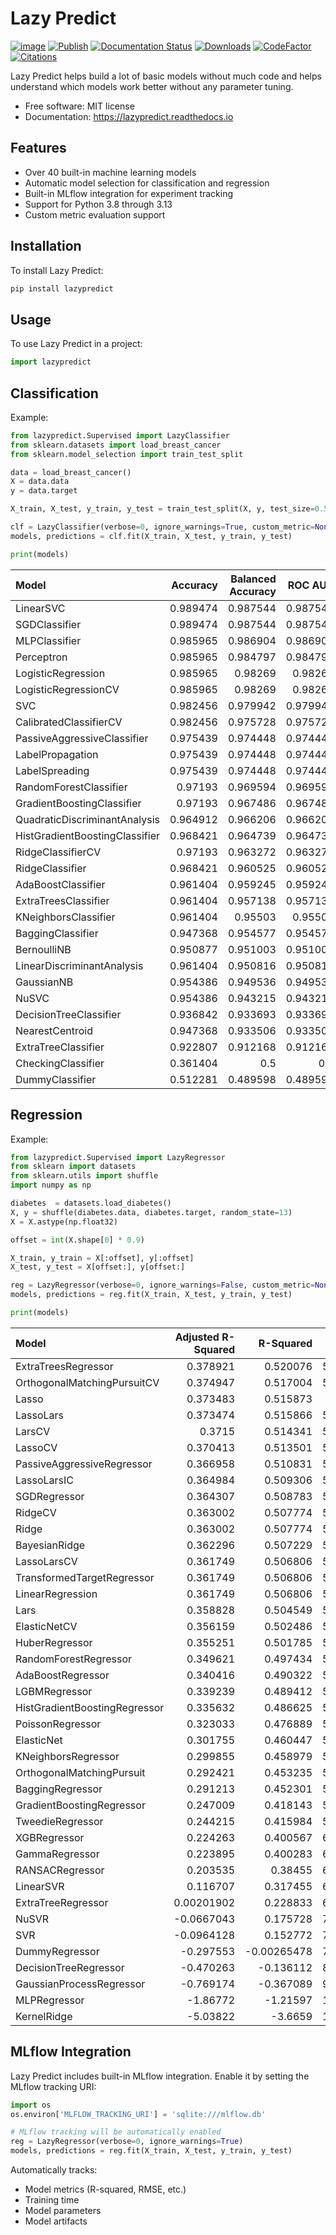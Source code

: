 # Lazy Predict

[![image](https://img.shields.io/pypi/v/lazypredict.svg)](https://pypi.python.org/pypi/lazypredict)
[![Publish](https://github.com/shankarpandala/lazypredict/actions/workflows/publish.yml/badge.svg)](https://github.com/shankarpandala/lazypredict/actions/workflows/publish.yml)
[![Documentation Status](https://readthedocs.org/projects/lazypredict/badge/?version=latest)](https://lazypredict.readthedocs.io/en/latest/?badge=latest)
[![Downloads](https://pepy.tech/badge/lazypredict)](https://pepy.tech/project/lazypredict)
[![CodeFactor](https://www.codefactor.io/repository/github/shankarpandala/lazypredict/badge)](https://www.codefactor.io/repository/github/shankarpandala/lazypredict)
[![Citations](https://img.shields.io/badge/Citations-37-blue)](https://scholar.google.com/scholar?oi=bibs&hl=en&cites=4325808232671020176,16284230108871951652&as_sdt=5)

Lazy Predict helps build a lot of basic models without much code and helps understand which models work better without any parameter tuning.

- Free software: MIT license
- Documentation: <https://lazypredict.readthedocs.io>

## Features
- Over 40 built-in machine learning models
- Automatic model selection for classification and regression 
- Built-in MLflow integration for experiment tracking
- Support for Python 3.8 through 3.13
- Custom metric evaluation support

## Installation

To install Lazy Predict:

```bash
pip install lazypredict
```

## Usage

To use Lazy Predict in a project:

```python
import lazypredict
```

## Classification

Example:

```python
from lazypredict.Supervised import LazyClassifier
from sklearn.datasets import load_breast_cancer
from sklearn.model_selection import train_test_split

data = load_breast_cancer()
X = data.data
y = data.target

X_train, X_test, y_train, y_test = train_test_split(X, y, test_size=0.5, random_state=123)

clf = LazyClassifier(verbose=0, ignore_warnings=True, custom_metric=None)
models, predictions = clf.fit(X_train, X_test, y_train, y_test)

print(models)
```

| Model                          |   Accuracy |   Balanced Accuracy |   ROC AUC |   F1 Score |   Time Taken |
|:-------------------------------|-----------:|--------------------:|----------:|-----------:|-------------:|
| LinearSVC                      |   0.989474 |            0.987544 |  0.987544 |   0.989462 |    0.0150008 |
| SGDClassifier                  |   0.989474 |            0.987544 |  0.987544 |   0.989462 |    0.0109992 |
| MLPClassifier                  |   0.985965 |            0.986904 |  0.986904 |   0.985994 |    0.426     |
| Perceptron                     |   0.985965 |            0.984797 |  0.984797 |   0.985965 |    0.0120046 |
| LogisticRegression             |   0.985965 |            0.98269  |  0.98269  |   0.985934 |    0.0200036 |
| LogisticRegressionCV           |   0.985965 |            0.98269  |  0.98269  |   0.985934 |    0.262997  |
| SVC                            |   0.982456 |            0.979942 |  0.979942 |   0.982437 |    0.0140011 |
| CalibratedClassifierCV         |   0.982456 |            0.975728 |  0.975728 |   0.982357 |    0.0350015 |
| PassiveAggressiveClassifier    |   0.975439 |            0.974448 |  0.974448 |   0.975464 |    0.0130005 |
| LabelPropagation               |   0.975439 |            0.974448 |  0.974448 |   0.975464 |    0.0429988 |
| LabelSpreading                 |   0.975439 |            0.974448 |  0.974448 |   0.975464 |    0.0310006 |
| RandomForestClassifier         |   0.97193  |            0.969594 |  0.969594 |   0.97193  |    0.033     |
| GradientBoostingClassifier     |   0.97193  |            0.967486 |  0.967486 |   0.971869 |    0.166998  |
| QuadraticDiscriminantAnalysis  |   0.964912 |            0.966206 |  0.966206 |   0.965052 |    0.0119994 |
| HistGradientBoostingClassifier |   0.968421 |            0.964739 |  0.964739 |   0.968387 |    0.682003  |
| RidgeClassifierCV              |   0.97193  |            0.963272 |  0.963272 |   0.971736 |    0.0130029 |
| RidgeClassifier                |   0.968421 |            0.960525 |  0.960525 |   0.968242 |    0.0119977 |
| AdaBoostClassifier             |   0.961404 |            0.959245 |  0.959245 |   0.961444 |    0.204998  |
| ExtraTreesClassifier           |   0.961404 |            0.957138 |  0.957138 |   0.961362 |    0.0270066 |
| KNeighborsClassifier           |   0.961404 |            0.95503  |  0.95503  |   0.961276 |    0.0560005 |
| BaggingClassifier              |   0.947368 |            0.954577 |  0.954577 |   0.947882 |    0.0559971 |
| BernoulliNB                    |   0.950877 |            0.951003 |  0.951003 |   0.951072 |    0.0169988 |
| LinearDiscriminantAnalysis     |   0.961404 |            0.950816 |  0.950816 |   0.961089 |    0.0199995 |
| GaussianNB                     |   0.954386 |            0.949536 |  0.949536 |   0.954337 |    0.0139935 |
| NuSVC                          |   0.954386 |            0.943215 |  0.943215 |   0.954014 |    0.019989  |
| DecisionTreeClassifier         |   0.936842 |            0.933693 |  0.933693 |   0.936971 |    0.0170023 |
| NearestCentroid                |   0.947368 |            0.933506 |  0.933506 |   0.946801 |    0.0160074 |
| ExtraTreeClassifier            |   0.922807 |            0.912168 |  0.912168 |   0.922462 |    0.0109999 |
| CheckingClassifier             |   0.361404 |            0.5      |  0.5      |   0.191879 |    0.0170043 |
| DummyClassifier                |   0.512281 |            0.489598 |  0.489598 |   0.518924 |    0.0119965 |

## Regression

Example:

```python
from lazypredict.Supervised import LazyRegressor
from sklearn import datasets
from sklearn.utils import shuffle
import numpy as np

diabetes  = datasets.load_diabetes()
X, y = shuffle(diabetes.data, diabetes.target, random_state=13)
X = X.astype(np.float32)

offset = int(X.shape[0] * 0.9)

X_train, y_train = X[:offset], y[:offset]
X_test, y_test = X[offset:], y[offset:]

reg = LazyRegressor(verbose=0, ignore_warnings=False, custom_metric=None)
models, predictions = reg.fit(X_train, X_test, y_train, y_test)

print(models)
```

| Model                         |   Adjusted R-Squared |   R-Squared |     RMSE |   Time Taken |
|:------------------------------|---------------------:|------------:|---------:|-------------:|
| ExtraTreesRegressor           |           0.378921   |  0.520076   |  54.2202 |   0.121466   |
| OrthogonalMatchingPursuitCV   |           0.374947   |  0.517004   |  54.3934 |   0.0111742  |
| Lasso                         |           0.373483   |  0.515873   |  54.457  |   0.00620174 |
| LassoLars                     |           0.373474   |  0.515866   |  54.4575 |   0.0087235  |
| LarsCV                        |           0.3715     |  0.514341   |  54.5432 |   0.0160234  |
| LassoCV                       |           0.370413   |  0.513501   |  54.5903 |   0.0624897  |
| PassiveAggressiveRegressor    |           0.366958   |  0.510831   |  54.7399 |   0.00689793 |
| LassoLarsIC                   |           0.364984   |  0.509306   |  54.8252 |   0.0108321  |
| SGDRegressor                  |           0.364307   |  0.508783   |  54.8544 |   0.0055306  |
| RidgeCV                       |           0.363002   |  0.507774   |  54.9107 |   0.00728202 |
| Ridge                         |           0.363002   |  0.507774   |  54.9107 |   0.00556874 |
| BayesianRidge                 |           0.362296   |  0.507229   |  54.9411 |   0.0122972  |
| LassoLarsCV                   |           0.361749   |  0.506806   |  54.9646 |   0.0175984  |
| TransformedTargetRegressor    |           0.361749   |  0.506806   |  54.9646 |   0.00604773 |
| LinearRegression              |           0.361749   |  0.506806   |  54.9646 |   0.00677514 |
| Lars                          |           0.358828   |  0.504549   |  55.0903 |   0.00935149 |
| ElasticNetCV                  |           0.356159   |  0.502486   |  55.2048 |   0.0478678  |
| HuberRegressor                |           0.355251   |  0.501785   |  55.2437 |   0.0129263  |
| RandomForestRegressor         |           0.349621   |  0.497434   |  55.4844 |   0.2331     |
| AdaBoostRegressor             |           0.340416   |  0.490322   |  55.8757 |   0.0512381  |
| LGBMRegressor                 |           0.339239   |  0.489412   |  55.9255 |   0.0396187  |
| HistGradientBoostingRegressor |           0.335632   |  0.486625   |  56.0779 |   0.0897055  |
| PoissonRegressor              |           0.323033   |  0.476889   |  56.6072 |   0.00953603 |
| ElasticNet                    |           0.301755   |  0.460447   |  57.4899 |   0.00604224 |
| KNeighborsRegressor           |           0.299855   |  0.458979   |  57.5681 |   0.00757337 |
| OrthogonalMatchingPursuit     |           0.292421   |  0.453235   |  57.8729 |   0.00709486 |
| BaggingRegressor              |           0.291213   |  0.452301   |  57.9223 |   0.0302746  |
| GradientBoostingRegressor     |           0.247009   |  0.418143   |  59.7011 |   0.136803   |
| TweedieRegressor              |           0.244215   |  0.415984   |  59.8118 |   0.00633955 |
| XGBRegressor                  |           0.224263   |  0.400567   |  60.5961 |   0.339694   |
| GammaRegressor                |           0.223895   |  0.400283   |  60.6105 |   0.0235181  |
| RANSACRegressor               |           0.203535   |  0.38455    |  61.4004 |   0.0653253  |
| LinearSVR                     |           0.116707   |  0.317455   |  64.6607 |   0.0077076  |
| ExtraTreeRegressor            |           0.00201902 |  0.228833   |  68.7304 |   0.00626636 |
| NuSVR                         |          -0.0667043  |  0.175728   |  71.0575 |   0.0143399  |
| SVR                           |          -0.0964128  |  0.152772   |  72.0402 |   0.0114729  |
| DummyRegressor                |          -0.297553   | -0.00265478 |  78.3701 |   0.00592971 |
| DecisionTreeRegressor         |          -0.470263   | -0.136112   |  83.4229 |   0.00749898 |
| GaussianProcessRegressor      |          -0.769174   | -0.367089   |  91.5109 |   0.0770502  |
| MLPRegressor                  |          -1.86772    | -1.21597    | 116.508  |   0.235267   |
| KernelRidge                   |          -5.03822    | -3.6659     | 169.061  |   0.0243919  |

## MLflow Integration

Lazy Predict includes built-in MLflow integration. Enable it by setting the MLflow tracking URI:

```python
import os
os.environ['MLFLOW_TRACKING_URI'] = 'sqlite:///mlflow.db'

# MLflow tracking will be automatically enabled
reg = LazyRegressor(verbose=0, ignore_warnings=True)
models, predictions = reg.fit(X_train, X_test, y_train, y_test)
```

Automatically tracks:
- Model metrics (R-squared, RMSE, etc.)
- Training time
- Model parameters
- Model artifacts